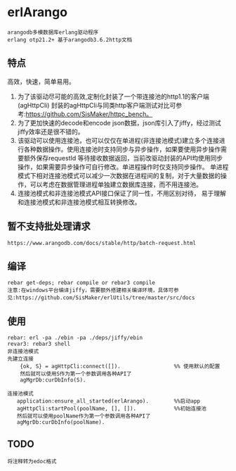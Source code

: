 # erlArango
    arangodb多模数据库erlang驱动程序
    erlang otp21.2+ 基于arangodb3.6.2http文档
    
## 特点
  高效，快速，简单易用。
  1. 为了该驱动尽可能的高效,定制化封装了一个带连接池的http1.1的客户端(agHttpCli) 
  封装的agHttpCli与同类http客户端测试对比可参考:https://github.com/SisMaker/httpc_bench。
  2. 为了更加快速的decode和encode json数据，json库引入了jiffy，经过测试jiffy效率还是很不错的。
  3.  该驱动可以使用连接池，也可以仅仅在单进程(非连接池模式)建立多个连接进行各种数据操作。使用连接池时支持同步与异步操作，如果要使用异步操作需要额外保存requestId
  等待接收数据返回，当前改驱动封装的API均使用同步操作，如果需要异步操作可自行修改。单进程操作时仅支持同步操作。
  单进程模式下相对连接池模式可以减少一次数据在进程间的复制，对于大量数据的操作，可以考虑在数据管理进程单独建立数据库连接，而不用连接池。   
  4. 连接池模式和非连接池模式API接口保证了同一性，不用区别对待， 易于理解和连接池模式和非连接池模式相互转换修改。

## 暂不支持批处理请求
    https://www.arangodb.com/docs/stable/http/batch-request.html 
  
## 编译
    rebar get-deps; rebar compile or rebar3 compile
    注意:在windows平台编译jiffy，需要额外搭建相关编译环境，具体可参见:https://github.com/SisMaker/erlUtils/tree/master/src/docs
  
## 使用
    rebar: erl -pa ./ebin -pa ./deps/jiffy/ebin
    revar3: rebar3 shell
    非连接池模式
    先建立连接
        {ok, S} = agHttpCli:connect([]).                 %% 使用默认的配置
        然后就可以使用S作为第一个参数调用各种API了
        agMgrDb:curDbInfo(S).
    
    连接池模式
       application:ensure_all_started(erlArango).        %%启动app
       agHttpCli:startPool(poolName, [], []).            %%初始连接池
       然后就可以使用poolName作为第一个参数调用各种API了  
       agMgrDb:curDbInfo(poolName).  
       
## TODO
    将注释转为edoc格式         
       
